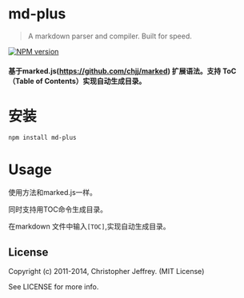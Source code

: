 # md-plus
> A markdown parser and compiler. Built for speed.

[![NPM version][npm-image]][npm-url]

[npm-image]: https://img.shields.io/npm/v/md-plus.svg
[npm-url]: https://www.npmjs.com/package/md-plus

#### 基于marked.js(https://github.com/chjj/marked) 扩展语法。支持 ToC（Table of Contents）实现自动生成目录。

# 安装
```
npm install md-plus
```
# Usage
使用方法和marked.js一样。

同时支持用TOC命令生成目录。

在markdown 文件中输入```[TOC]```,实现自动生成目录。

## License

Copyright (c) 2011-2014, Christopher Jeffrey. (MIT License)

See LICENSE for more info.

